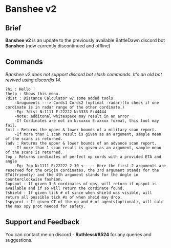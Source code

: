 # Banshee v2

## Brief
**Banshee v2** is an update to the previously available BattleDawn discord bot **Banshee** (now currently discontinued and offline)

## Commands
_Banshee v2 does not support discord bot slash commands. It's an old bot revived using discordjs 14._
```
?hi : Hello !
?help : Shows this menu.
?dist : Distance Calculator w/ some added tools
    -Aruguments ---> Cords1 Cords2 (optinal -radar)(to check if one cordinate is in radar range of the other cordinate.)
    -Eg: ?dist N:1111 E:22222 N:3333 E:44444
    -Note: additonal whitespace may result in an error
    -If Cordinates are not in N:xxxxx E:xxxxx format, this tool may fail.
?mil : Returns the upper & lower bounds of a military scan report.
    -If more than 1 scan result is given as an argument, sample mean of the scans is returned.
?adv : Returns the upper & lower bounds of an advance scan report.
    -If more than 1 scan result is given as an argument, sample mean of the scans is returned.
?op : Returns cordinates of perfect op cords with a provided ETA and angle
    -Eg: ?op N:1111 E:22222 2 30 <----- Here the first 2 arguments are reserved for the origin cordinates, the 3rd argument stands for the ETA(friendly) and the 4th argument stands for the Angle in counterclockwise fashion.
?opspot : If given 3-6 cordinates of ops, will return if opspot is available and if so will return the cordinate found.
?shield : If given tick # of since when shield was visible, will return all possible tick #s of when sheid may drop.
?spyprot : If given CT of the op and # of agents(optional), will calc the max spy prot needed for safety.
```
## Support and Feedback
You can contact me on discord - __Ruthless#8524__ for any queries and suggestions.
